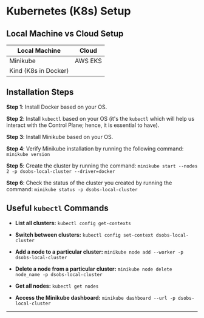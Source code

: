 # Kubernetes (K8s) Setup

## Local Machine vs Cloud Setup

| Local Machine       | Cloud    |
|---------------------|----------|
| Minikube            | AWS EKS  |
| Kind (K8s in Docker)|          |

## Installation Steps

**Step 1**: Install Docker based on your OS.

**Step 2**: Install `kubectl` based on your OS (it's the `kubectl` which will help us interact with the Control Plane; hence, it is essential to have).

**Step 3**: Install Minikube based on your OS.

**Step 4**: Verify Minikube installation by running the following command:
`minikube version`

**Step 5**: Create the cluster by running the command:
`minikube start --nodes 2 -p dsobs-local-cluster --driver=docker`

**Step 6**: Check the status of the cluster you created by running the command:
`minikube status -p dsobs-local-cluster`

## Useful `kubectl` Commands

- **List all clusters:**
  `kubectl config get-contexts`

- **Switch between clusters:**
  `kubectl config set-context dsobs-local-cluster`

- **Add a node to a particular cluster:**
  `minikube node add --worker -p dsobs-local-cluster`

- **Delete a node from a particular cluster:**
  `minikube node delete node_name -p dsobs-local-cluster`

- **Get all nodes:**
  `kubectl get nodes`

- **Access the Minikube dashboard:**
  `minikube dashboard --url -p dsobs-local-cluster`

---


